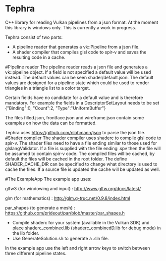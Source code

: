 # Tephra
C++ library for reading Vulkan pipelines from a json format. At the moment this library is windows only.
This is currently a work in progress.

Tephra consist of two parts:
* A pipeline reader that generates a vk::Pipeline from a json file.
* A shader compiler that compiles glsl code to spir-v and saves the resulting code in a cache.

#Pipeline reader
The pipeline reader reads a json file and generates a vk::pipeline object.
If a field is not specified a default value will be used instead. The default values can be seen shader/default.json.
The default values are designed for a pipeline state which could be used to render triangles in a triangle list to a color target.

Certain fields have no candidate for a default value and is therefore mandatory.
For example the fields in a DescriptorSetLayout needs to be set
{"Binding":0, "Count":2, "Type":"UniformBuffer"}

The files filled.json, frontface.json and wireframe.json contain some examples on how the data can be formatted.

Tephra uses https://github.com/nlohmann/json to parse the json file.
#Shader compiler
The shader compiler uses shaderc to compile glsl code to spir-v.
The shader files need to have a file ending similar to those used for glslangValidator.
If a file is supplied with the file ending .spv then the file will be assumed to contain spir-v code.
The compiled files will be cached, by default the files will be cached in the root folder.
The define SHADER_CACHE_DIR can be specified to change what directory is used to cache the files.
If a source file is updated the cache will be updated as well.

#The ExampleApp
The example app uses:

glfw3 (for windowing and input) : http://www.glfw.org/docs/latest/

glm (for mathematics) : http://glm.g-truc.net/0.9.8/index.html

par_shapes (to generate a mesh) : https://github.com/prideout/par/blob/master/par_shapes.h


* Compile shaderc for your system (available in the Vulkan SDK) and place shaderc_combined.lib (shaderc_combinedD.lib for debug mode) in the lib folder.
* Use GenerateSolution.sh to generate a .sln file.

In the example app use the left and right arrow keys to switch between three different pipeline states.
